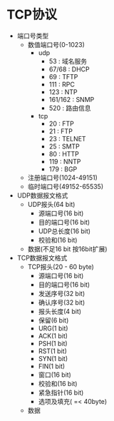 # TCP协议
- 端口号类型
  - 数值端口号(0-1023)
    - udp
      - 53 : 域名服务
      - 67/68 : DHCP
      - 69 : TFTP
      - 111 : RPC
      - 123 : NTP
      - 161/162 : SNMP
      - 520 : 路由信息
    - tcp
      - 20 : FTP
      - 21 : FTP
      - 23 : TELNET
      - 25 : SMTP
      - 80 : HTTP
      - 119 : NNTP
      - 179 : BGP
  - 注册端口号(1024-49151)
  - 临时端口号(49152-65535)
- UDP数据报文格式
  - UDP报头(64 bit)
    - 源端口号(16 bit)
    - 目的端口号(16 bit)
    - UDP总长度(16 bit)
    - 校验和(16 bit)
  - 数据(不足16 bit 按16bit扩展)
- TCP数据报文格式
  - TCP报头(20 - 60 byte)
    - 源端口号(16 bit)
    - 目的端口号(16 bit)
    - 发送序号(32 bit)
    - 确认序号(32 bit)
    - 报头长度(4 bit)
    - 保留(6 bit)
    - URG(1 bit)
    - ACK(1 bit)
    - PSH(1 bit)
    - RST(1 bit)
    - SYN(1 bit)
    - FIN(1 bit)
    - 窗口(16 bit)
    - 校验和(16 bit)
    - 紧急指针(16 bit)
    - 选项及填充( =< 40byte)
  - 数据